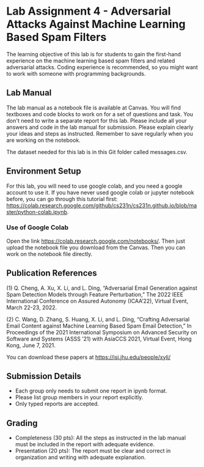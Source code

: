 # Lab Assignment 4 - Adversarial Attacks Against Machine Learning Based Spam Filters
The learning objective of this lab is for students to gain the first-hand experience on the machine learning based spam filters and related adversarial attacks. Coding experience is recommended, so you might want to work with someone with programming backgrounds. 

## Lab Manual
The lab manual as a notebook file is available at Canvas. You will find textboxes and code blocks to work on for a set of questions and task. You don't need to write a separate report for this lab. Please include all your answers and code in the lab manual for submission. Please explain clearly your ideas and steps as instructed. Remember to save regularly when you are working on the notebook.

The dataset needed for this lab is in this Git folder called messages.csv. 

## Environment Setup

For this lab, you will need to use google colab, and you need a google account to use it. If you have never used google colab or jupyter notebook before, you can go through this tutorial first: https://colab.research.google.com/github/cs231n/cs231n.github.io/blob/master/python-colab.ipynb.

### Use of Google Colab
Open the link https://colab.research.google.com/notebooks/. Then just upload the notebook file you download from the Canvas. Then you can work on the notebook file directly. 

## Publication References 

(1) Q. Cheng, A. Xu, X. Li, and L. Ding, “Adversarial Email Generation against Spam Detection Models through Feature Perturbation,” The 2022 IEEE International Conference on Assured Autonomy (ICAA’22), Virtual Event, March 22-23, 2022.

(2) C. Wang, D. Zhang, S. Huang, X. Li, and L. Ding, “Crafting Adversarial Email Content against Machine Learning Based Spam Email Detection,” In Proceedings of the 2021 International Symposium on Advanced Security on Software and Systems (ASSS ’21) with AsiaCCS 2021, Virtual Event, Hong Kong, June 7, 2021.

You can download these papers at https://isi.jhu.edu/people/xyli/

## Submission Details

- Each group only needs to submit one report in ipynb format.
- Please list group members in your report explicitly.
- Only typed reports are accepted.

## Grading

- Completeness (30 pts): All the steps as instructed in the lab manual must be included in the report with adequate evidence.
- Presentation (20 pts): The report must be clear and correct in organization and writing with adequate explanation.
